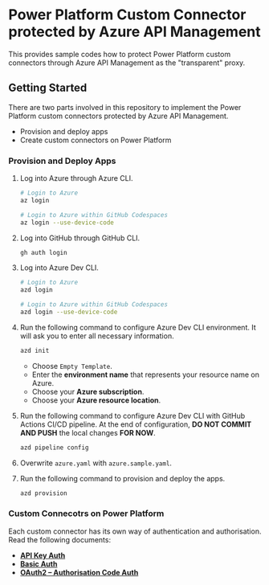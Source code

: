 # Power Platform Custom Connector protected by Azure API Management #

This provides sample codes how to protect Power Platform custom connectors through Azure API Management as the "transparent" proxy.


## Getting Started ##

There are two parts involved in this repository to implement the Power Platform custom connectors protected by Azure API Management.

* Provision and deploy apps
* Create custom connectors on Power Platform


### Provision and Deploy Apps ###

1. Log into Azure through Azure CLI.

   ```bash
   # Login to Azure
   az login

   # Login to Azure within GitHub Codespaces
   az login --use-device-code
   ```

2. Log into GitHub through GitHub CLI.

   ```bash
   gh auth login
   ```

3. Log into Azure Dev CLI.

   ```bash
   # Login to Azure
   azd login

   # Login to Azure within GitHub Codespaces
   azd login --use-device-code
   ```

4. Run the following command to configure Azure Dev CLI environment. It will ask you to enter all necessary information.

   ```bash
   azd init
   ```

   * Choose `Empty Template`.
   * Enter the **environment name** that represents your resource name on Azure.
   * Choose your **Azure subscription**.
   * Choose your **Azure resource location**.

5. Run the following command to configure Azure Dev CLI with GitHub Actions CI/CD pipeline. At the end of configuration, **DO NOT COMMIT AND PUSH** the local changes **FOR NOW**.

   ```bash
   azd pipeline config
   ```

6. Overwrite `azure.yaml` with `azure.sample.yaml`.
7. Run the following command to provision and deploy the apps.

   ```bash
   azd provision
   ```


### Custom Connecotrs on Power Platform ###

Each custom connector has its own way of authentication and authorisation. Read the following documents:

* [**API Key Auth**](./src/ApiKeyAuthApp/README.md)
* [**Basic Auth**](./src/BasicAuthApp/README.md)
* [**OAuth2 &ndash; Authorisation Code Auth**](./src/AuthCodeAuthApp/README.md)
